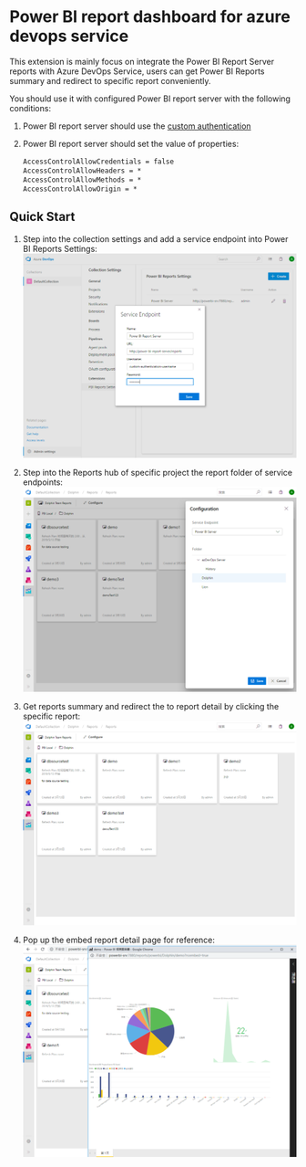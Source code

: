 # Power BI report dashboard for azure devops service

This extension is mainly focus on integrate the Power BI Report Server reports with Azure DevOps Service, users can get Power BI Reports summary and redirect to specific report conveniently.

You should use it with configured Power BI report server with the following conditions:
 1. Power BI report server should use the [custom authentication](https://docs.microsoft.com/en-us/sql/reporting-services/security/configure-custom-or-forms-authentication-on-the-report-server?view=sql-server-2017)
 1. Power BI report server should set the value of properties:
 
    ```
    AccessControlAllowCredentials = false
    AccessControlAllowHeaders = *
    AccessControlAllowMethods = *
    AccessControlAllowOrigin = *
    ```

## Quick Start

1. Step into the collection settings and add a service endpoint into Power BI Reports Settings:
![](static/add-service-endpoint.png)

1. Step into the Reports hub of specific project the report folder of service endpoints:
![](static/config-report-folder.png)

1. Get reports summary and redirect the to report detail by clicking the specific report:
![](static/get-report-list.png)

1. Pop up the embed report detail page for reference:
![](static/report-detail.png)
